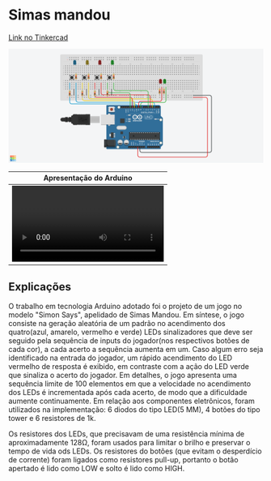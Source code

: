 # Simas mandou

[Link no Tinkercad](https://www.tinkercad.com/things/1qlNUX4usa7?sharecode=HuhpSKOAGvLiwhh5h8rThmYeWDtbYWvxx7T4EVyVJeo)


![](TinkerCad.png)

| Apresentação do Arduino |
| --- |
| <video src="https://user-images.githubusercontent.com/52839749/179527939-c2d2ede8-3dbf-4e9b-895d-d80d98d2e676.mp4" style="max-width: 730px;"></video> |
## Explicações
O trabalho em tecnologia Arduino adotado foi o projeto de um jogo no modelo "Simon Says", apelidado de Simas Mandou. Em síntese, o jogo consiste na geração aleatória de um padrão no acendimento dos quatro(azul, amarelo, vermelho e verde) LEDs sinalizadores que deve ser seguido pela sequência de inputs do jogador(nos respectivos botões de cada cor), a cada acerto a sequência aumenta em um. Caso algum erro seja identificado na entrada do jogador, um rápido acendimento do LED vermelho de resposta é exibido, em contraste com a ação do LED verde que sinaliza o acerto do jogador. Em detalhes, o jogo apresenta uma sequência limite de 100 elementos em que a velocidade no acendimento dos LEDs é incrementada após cada acerto, de modo que a dificuldade aumente continuamente. Em relação aos componentes eletrônicos, foram utilizados na implementação: 6 diodos do tipo LED(5 MM), 4 botões do tipo tower e 6 resistores de 1k.

Os resistores dos LEDs, que precisavam de uma resistência mínima de aproximadamente 128Ω, foram usados para limitar o brilho e preservar o tempo de vida ods LEDs. Os resistores do botões (que evitam o desperdício de corrente) foram ligados como resistores pull-up, portanto o botão apertado é lido como LOW e solto é lido como HIGH. 

